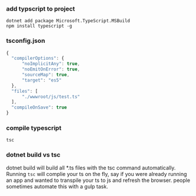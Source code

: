 ### add typscript to project

```bsh
dotnet add package Microsoft.TypeScript.MSBuild
npm install typescript -g
```

### tsconfig.json

```js
{
  "compilerOptions": {
      "noImplicitAny": true,
      "noEmitOnError": true,
      "sourceMap": true,
      "target": "es5"
  },
  "files": [
      "./wwwroot/js/test.ts"
  ],
  "compileOnSave": true
}
```

### compile typescript

```bsh
tsc
```

### dotnet build vs tsc

dotnet build will build all *.ts files with the tsc command automatically. Running `tsc` will complie your ts on the fly, say if you were already running an app and wanted to transpile your ts to js and refresh the browser. people sometimes automate this with a gulp task.